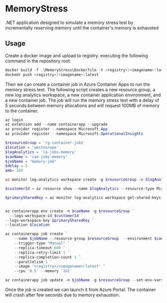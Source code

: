 # MemoryStress
.NET application designed to simulate a memory stress test by incrementally reserving memory until the container's memory is exhausted

## Usage

Create a docker image and upload to registry. executing the following command in the repository root:

```powershell
docker build -f .\MemoryStress\Dockerfile -t <registry>/<imagename>:latest .
dockedr push <registry>/<imagename>:latest
```

Then we can create a container job in Azure Container Apps to run the memory stress test. 
The following script creates a new resource group, a new log analytics workspace, a new container application environment, and a new container job. 
The job will run the memory stress test with a delay of 5 seconds between memory allocations and will request 100MB of memory to the container.

```powershell
az login
az extension add --name containerapp --upgrade
az provider register --namespace Microsoft.App
az provider register --namespace Microsoft.OperationalInsights

$resourceGroup = 'rg-container-jobs'
$location = 'westeurope'
$logAnalytics = 'la-jobs-memory'
$caeName = 'cae-jobs-memory'
$jobName = "memory-job"
$delay = 5
$mb= 100

az monitor log-analytics workspace create -g $resourceGroup -n $logAnalytics

$customerId = az resource show --name $logAnalytics --resource-type Microsoft.OperationalInsights/workspaces --query "properties.customerId" -g $resourceGroup --output tsv

$primarySharedKey = az monitor log-analytics workspace get-shared-keys  --resource-group $resourceGroup --workspace-name $logAnalytics --query primarySharedKey -o tsv


az containerapp env create -n $caeName -g $resourceGroup `
  --logs-workspace-id $customerId `
--logs-workspace-key $primarySharedKey `
--location $location

az containerapp job create `
    --name $jobName --resource-group $resourceGroup  --environment $caeName `
    --trigger-type "Manual" `
    --replica-timeout 600 `
    --replica-retry-limit 1 `
    --replica-completion-count 1 `
    --parallelism 1 `
    --image '<registry>/<imagename>:latest' `
    --cpu '0.5' --memory '1Gi' 

az containerapp job update -n $jobName -g $resourceGroup --set-env-vars SECONDS_DELAY=$delay MB_TO_REQUEST=$mb
```
Once the job is created we can launch it from Azure Portal. The container will crash after few seconds due to memory exhaustion.